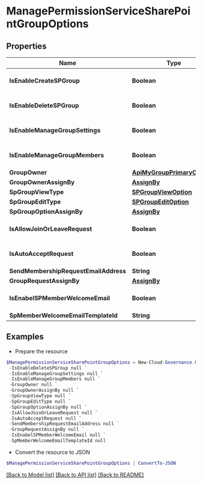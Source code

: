 # ManagePermissionServiceSharePointGroupOptions
## Properties

Name | Type | Description | Notes
------------ | ------------- | ------------- | -------------
**IsEnableCreateSPGroup** | **Boolean** |  | [optional] [default to $false]
**IsEnableDeleteSPGroup** | **Boolean** |  | [optional] [default to $false]
**IsEnableManageGroupSettings** | **Boolean** |  | [optional] [default to $false]
**IsEnableManageGroupMembers** | **Boolean** |  | [optional] [default to $false]
**GroupOwner** | [**ApiMyGroupPrimaryContact**](ApiMyGroupPrimaryContact.md) |  | [optional] 
**GroupOwnerAssignBy** | [**AssignBy**](AssignBy.md) |  | [optional] 
**SpGroupViewType** | [**SPGroupViewOption**](SPGroupViewOption.md) |  | [optional] 
**SpGroupEditType** | [**SPGroupEditOption**](SPGroupEditOption.md) |  | [optional] 
**SpGroupOptionAssignBy** | [**AssignBy**](AssignBy.md) |  | [optional] 
**IsAllowJoinOrLeaveRequest** | **Boolean** |  | [optional] [default to $false]
**IsAutoAcceptRequest** | **Boolean** |  | [optional] [default to $false]
**SendMembershipRequestEmailAddress** | **String** |  | [optional] 
**GroupRequestAssignBy** | [**AssignBy**](AssignBy.md) |  | [optional] 
**IsEnabelSPMemberWelcomeEmail** | **Boolean** |  | [optional] [default to $false]
**SpMemberWelcomeEmailTemplateId** | **String** |  | [optional] 

## Examples

- Prepare the resource
```powershell
$ManagePermissionServiceSharePointGroupOptions = New-Cloud.Governance.ClientManagePermissionServiceSharePointGroupOptions  -IsEnableCreateSPGroup null `
 -IsEnableDeleteSPGroup null `
 -IsEnableManageGroupSettings null `
 -IsEnableManageGroupMembers null `
 -GroupOwner null `
 -GroupOwnerAssignBy null `
 -SpGroupViewType null `
 -SpGroupEditType null `
 -SpGroupOptionAssignBy null `
 -IsAllowJoinOrLeaveRequest null `
 -IsAutoAcceptRequest null `
 -SendMembershipRequestEmailAddress null `
 -GroupRequestAssignBy null `
 -IsEnabelSPMemberWelcomeEmail null `
 -SpMemberWelcomeEmailTemplateId null
```

- Convert the resource to JSON
```powershell
$ManagePermissionServiceSharePointGroupOptions | ConvertTo-JSON
```

[[Back to Model list]](../README.md#documentation-for-models) [[Back to API list]](../README.md#documentation-for-api-endpoints) [[Back to README]](../README.md)

